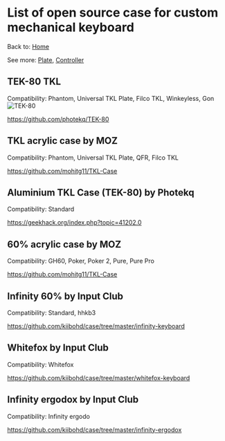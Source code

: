 # List of open source case for custom mechanical keyboard

Back to: [Home](../)

See more: [Plate](/Plate), [Controller](/Controller)

## TEK-80 TKL 
Compatibility: Phantom, Universal TKL Plate, Filco TKL, Winkeyless, Gon
![TEK-80](http://farm8.staticflickr.com/7449/12351376313_5ce7a72f0e_b.jpg)

https://github.com/photekq/TEK-80


## TKL acrylic case by MOZ
Compatibility: Phantom, Universal TKL Plate, QFR, Filco TKL 

https://github.com/mohitg11/TKL-Case


## Aluminium TKL Case (TEK-80) by Photekq
Compatibility: Standard

https://geekhack.org/index.php?topic=41202.0


## 60% acrylic case by MOZ
Compatibility: GH60, Poker, Poker 2, Pure, Pure Pro 

https://github.com/mohitg11/TKL-Case


## Infinity 60% by Input Club
Compatibility: Standard, hhkb3

https://github.com/kiibohd/case/tree/master/infinity-keyboard


## Whitefox by Input Club
Compatibility: Whitefox

https://github.com/kiibohd/case/tree/master/whitefox-keyboard


## Infinity ergodox by Input Club
Compatibility: Infinity ergodo

https://github.com/kiibohd/case/tree/master/infinity-ergodox
